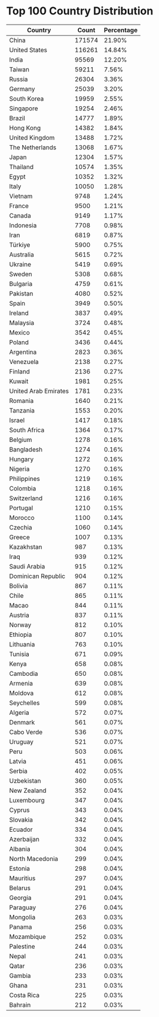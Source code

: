 # Top 100 Country Distribution
| Country | Count | Percentage |
|----|----|----|
| China | 171574 | 21.90% |
| United States | 116261 | 14.84% |
| India | 95569 | 12.20% |
| Taiwan | 59211 | 7.56% |
| Russia | 26304 | 3.36% |
| Germany | 25039 | 3.20% |
| South Korea | 19959 | 2.55% |
| Singapore | 19254 | 2.46% |
| Brazil | 14777 | 1.89% |
| Hong Kong | 14382 | 1.84% |
| United Kingdom | 13488 | 1.72% |
| The Netherlands | 13068 | 1.67% |
| Japan | 12304 | 1.57% |
| Thailand | 10574 | 1.35% |
| Egypt | 10352 | 1.32% |
| Italy | 10050 | 1.28% |
| Vietnam | 9748 | 1.24% |
| France | 9500 | 1.21% |
| Canada | 9149 | 1.17% |
| Indonesia | 7708 | 0.98% |
| Iran | 6819 | 0.87% |
| Türkiye | 5900 | 0.75% |
| Australia | 5615 | 0.72% |
| Ukraine | 5419 | 0.69% |
| Sweden | 5308 | 0.68% |
| Bulgaria | 4759 | 0.61% |
| Pakistan | 4080 | 0.52% |
| Spain | 3949 | 0.50% |
| Ireland | 3837 | 0.49% |
| Malaysia | 3724 | 0.48% |
| Mexico | 3542 | 0.45% |
| Poland | 3436 | 0.44% |
| Argentina | 2823 | 0.36% |
| Venezuela | 2138 | 0.27% |
| Finland | 2136 | 0.27% |
| Kuwait | 1981 | 0.25% |
| United Arab Emirates | 1781 | 0.23% |
| Romania | 1640 | 0.21% |
| Tanzania | 1553 | 0.20% |
| Israel | 1417 | 0.18% |
| South Africa | 1364 | 0.17% |
| Belgium | 1278 | 0.16% |
| Bangladesh | 1274 | 0.16% |
| Hungary | 1272 | 0.16% |
| Nigeria | 1270 | 0.16% |
| Philippines | 1219 | 0.16% |
| Colombia | 1218 | 0.16% |
| Switzerland | 1216 | 0.16% |
| Portugal | 1210 | 0.15% |
| Morocco | 1100 | 0.14% |
| Czechia | 1060 | 0.14% |
| Greece | 1007 | 0.13% |
| Kazakhstan | 987 | 0.13% |
| Iraq | 939 | 0.12% |
| Saudi Arabia | 915 | 0.12% |
| Dominican Republic | 904 | 0.12% |
| Bolivia | 867 | 0.11% |
| Chile | 865 | 0.11% |
| Macao | 844 | 0.11% |
| Austria | 837 | 0.11% |
| Norway | 812 | 0.10% |
| Ethiopia | 807 | 0.10% |
| Lithuania | 763 | 0.10% |
| Tunisia | 671 | 0.09% |
| Kenya | 658 | 0.08% |
| Cambodia | 650 | 0.08% |
| Armenia | 639 | 0.08% |
| Moldova | 612 | 0.08% |
| Seychelles | 599 | 0.08% |
| Algeria | 572 | 0.07% |
| Denmark | 561 | 0.07% |
| Cabo Verde | 536 | 0.07% |
| Uruguay | 521 | 0.07% |
| Peru | 503 | 0.06% |
| Latvia | 451 | 0.06% |
| Serbia | 402 | 0.05% |
| Uzbekistan | 360 | 0.05% |
| New Zealand | 352 | 0.04% |
| Luxembourg | 347 | 0.04% |
| Cyprus | 343 | 0.04% |
| Slovakia | 342 | 0.04% |
| Ecuador | 334 | 0.04% |
| Azerbaijan | 332 | 0.04% |
| Albania | 304 | 0.04% |
| North Macedonia | 299 | 0.04% |
| Estonia | 298 | 0.04% |
| Mauritius | 297 | 0.04% |
| Belarus | 291 | 0.04% |
| Georgia | 291 | 0.04% |
| Paraguay | 276 | 0.04% |
| Mongolia | 263 | 0.03% |
| Panama | 256 | 0.03% |
| Mozambique | 252 | 0.03% |
| Palestine | 244 | 0.03% |
| Nepal | 241 | 0.03% |
| Qatar | 236 | 0.03% |
| Gambia | 233 | 0.03% |
| Ghana | 231 | 0.03% |
| Costa Rica | 225 | 0.03% |
| Bahrain | 212 | 0.03% |
